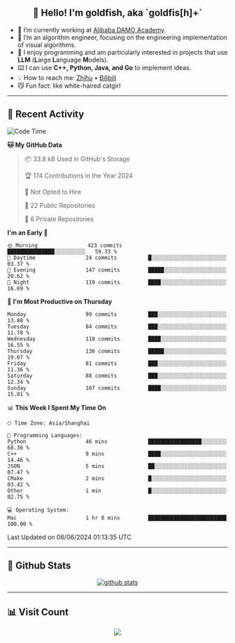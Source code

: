
<h2 align="center">👋 Hello! I'm goldfish, aka `goldfis[h]+`</h2>

- 📍 I’m currently working at [Alibaba DAMO Academy](https://damo.alibaba.com/).  
- 🌱 I’m an algorithm engineer, focusing on the engineering implementation of visual algorithms.  
- 💬 I enjoy programming and am particularly interested in projects that use **LLM** (**L**arge **L**anguage **M**odels).   
- ⌨️ I can use **C++, Python, Java, and Go** to implement ideas.  
- 💡 How to reach me: [Zhihu](https://www.zhihu.com/people/goldfishh) • [Bilibili](https://space.bilibili.com/11349246)  
- 😼 Fun fact: like white-haired catgirl  

-------

## 🔧 Recent Activity

<!--START_SECTION:waka-->
![Code Time](http://img.shields.io/badge/Code%20Time-86%20hrs%2032%20mins-blue)

**🐱 My GitHub Data** 

> 📦 33.8 kB Used in GitHub's Storage 
 > 
> 🏆 174 Contributions in the Year 2024
 > 
> 🚫 Not Opted to Hire
 > 
> 📜 22 Public Repositories 
 > 
> 🔑 6 Private Repositories 
 > 
**I'm an Early 🐤** 

```text
🌞 Morning                423 commits         ███████████████░░░░░░░░░░   59.33 % 
🌆 Daytime                24 commits          █░░░░░░░░░░░░░░░░░░░░░░░░   03.37 % 
🌃 Evening                147 commits         █████░░░░░░░░░░░░░░░░░░░░   20.62 % 
🌙 Night                  119 commits         ████░░░░░░░░░░░░░░░░░░░░░   16.69 % 
```
📅 **I'm Most Productive on Thursday** 

```text
Monday                   99 commits          ███░░░░░░░░░░░░░░░░░░░░░░   13.88 % 
Tuesday                  84 commits          ███░░░░░░░░░░░░░░░░░░░░░░   11.78 % 
Wednesday                118 commits         ████░░░░░░░░░░░░░░░░░░░░░   16.55 % 
Thursday                 136 commits         █████░░░░░░░░░░░░░░░░░░░░   19.07 % 
Friday                   81 commits          ███░░░░░░░░░░░░░░░░░░░░░░   11.36 % 
Saturday                 88 commits          ███░░░░░░░░░░░░░░░░░░░░░░   12.34 % 
Sunday                   107 commits         ████░░░░░░░░░░░░░░░░░░░░░   15.01 % 
```


📊 **This Week I Spent My Time On** 

```text
🕑︎ Time Zone: Asia/Shanghai

💬 Programming Languages: 
Python                   46 mins             █████████████████░░░░░░░░   68.36 % 
C++                      9 mins              ████░░░░░░░░░░░░░░░░░░░░░   14.46 % 
JSON                     5 mins              ██░░░░░░░░░░░░░░░░░░░░░░░   07.47 % 
CMake                    2 mins              █░░░░░░░░░░░░░░░░░░░░░░░░   03.42 % 
Other                    1 min               █░░░░░░░░░░░░░░░░░░░░░░░░   02.75 % 

💻 Operating System: 
Mac                      1 hr 8 mins         █████████████████████████   100.00 % 
```


 Last Updated on 06/06/2024 01:13:35 UTC
<!--END_SECTION:waka-->

-------

## 📆 Github Stats

<p align="center">
    <a href="https://github.com/anuraghazra/github-readme-stats">
      <img src="https://github-readme-stats.vercel.app/api?username=goldfishh&show_icons=true&theme=dracula" alt="github stats" />
    </a>
</p>

-------

## 📊 Visit Count

<p align="center">
  <a href="https://count.getloli.com/"><img src="https://count.getloli.com/get/@:goldfishh?theme=rule34"></a>
</p>
